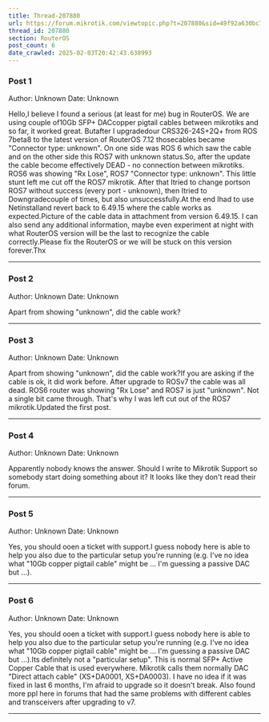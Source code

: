 ```yaml
---
title: Thread-207880
url: https://forum.mikrotik.com/viewtopic.php?t=207880&sid=49f92a630bc7970d8ca50523be880e8f
thread_id: 207880
section: RouterOS
post_count: 6
date_crawled: 2025-02-03T20:42:43.638993
---
```


### Post 1
Author: Unknown
Date: Unknown

Hello,I believe I found a serious (at least for me) bug in RouterOS. We are using couple of10Gb SFP+ DACcopper pigtail cables between mikrotiks and so far, it worked great. Butafter I upgradedour CRS326-24S+2Q+ from ROS 7beta8 to the latest version of RouterOS 7.12 thosecables became "Connector type: unknown". On one side was ROS 6 which saw the cable and on the other side this ROS7 with unknown status.So, after the update the cable become effectively DEAD - no connection between mikrotiks. ROS6 was showing "Rx Lose", ROS7 "Connector type: unknown". This little stunt left me cut off the ROS7 mikrotik. After that Itried to change portson ROS7 without success (every port - unknown), then Itried to Downgradecouple of times, but also unsuccessfully.At the end Ihad to use Netinstalland revert back to 6.49.15 where the cable works as expected.Picture of the cable data in attachment from version 6.49.15. I can also send any additional information, maybe even experiment at night with what RouterOS version will be the last to recognize the cable correctly.Please fix the RouterOS or we will be stuck on this version forever.Thx

---
### Post 2
Author: Unknown
Date: Unknown

Apart from showing "unknown", did the cable work?

---
### Post 3
Author: Unknown
Date: Unknown

Apart from showing "unknown", did the cable work?If you are asking if the cable is ok, it did work before. After upgrade to ROSv7 the cable was all dead. ROS6 router was showing "Rx Lose" and ROS7 is just "unknown". Not a single bit came through. That's why I was left cut out of the ROS7 mikrotik.Updated the first post.

---
### Post 4
Author: Unknown
Date: Unknown

Apparently nobody knows the answer. Should I write to Mikrotik Support so somebody start doing something about it? It looks like they don't read their forum.

---
### Post 5
Author: Unknown
Date: Unknown

Yes, you should ooen a ticket with support.I guess nobody here is able to help you also due to the particular setup you're running (e.g. I've no idea what "10Gb copper pigtail cable" might be ... I'm guessing a passive DAC but ...).

---
### Post 6
Author: Unknown
Date: Unknown

Yes, you should ooen a ticket with support.I guess nobody here is able to help you also due to the particular setup you're running (e.g. I've no idea what "10Gb copper pigtail cable" might be ... I'm guessing a passive DAC but ...).Its definitely not a "particular setup". This is normal SFP+ Active Copper Cable that is used everywhere. Mikrotik calls them normally DAC "Direct attach cable" (XS+DA0001, XS+DA0003). I have no idea if it was fixed in last 6 months, I'm afraid to upgrade so it doesn't break. Also found more ppl here in forums that had the same problems with different cables and transceivers after upgrading to v7.

---
